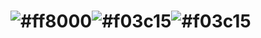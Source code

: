 # ![#ff8000](https://placehold.it/15/f03c15/000000?text=419)![#f03c15](https://placehold.it/15/f03c15/000000?text=430)![#f03c15](https://placehold.it/15/f03c15/000000?text=4's)



